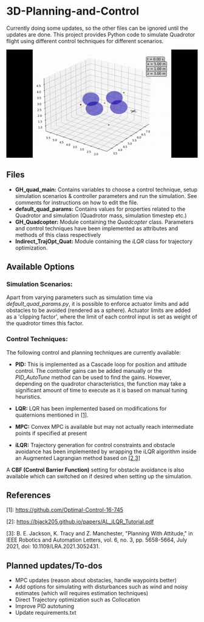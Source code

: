 # 3D-Planning-and-Control

Currently doing some updates, so the other files can be ignored until the updates are done. This project provides Python code to simulate Quadrotor flight using different control techniques for different scenarios.


![Obstacle avoidance using iLQR](QuadSim.gif) 

## Files

* **GH_quad_main:** Contains variables to choose a control technique, setup simulation scenarios & controller parameters and run the simulation. See comments for instructions on how to edit the file.
* **default_quad_params:** Contains values for properties related to the Quadrotor and simulation (Quadrotor mass, simulation timestep etc.)
* **GH_Quadcopter:** Module containing the *Quadcopter* class. Parameters and control techniques have been implemented as attributes and methods of this class respectively
* **Indirect_TrajOpt_Quat:** Module containing the *iLQR* class for trajectory optimization. 

## Available Options

### Simulation Scenarios:

Apart from varying parameters such as simulation time via *default_quad_params.py*, it is possible to enforce actuator limits and add obstacles to be avoided (rendered as a sphere). Actuator limits are added as a 'clipping factor', where the limit of each control input is set as weight of the quadrotor times this factor.

### Control Techniques:

The following control and planning techniques are currently available:

* **PID:** This is implemented as a Cascade loop for position and attitude control. The controller gains can be added manually or the *PID_AutoTune* method can be used to find the gains. However, depending on the quadrotor characteristics, the function may take a significant amount of time to execute as it is based on manual tuning heuristics. 

* **LQR:** LQR has been implemented based on modifications for quaternions mentioned in [[1]](#1).

* **MPC:** Convex MPC is available but may not actually reach intermediate points if specified at present
 
* **iLQR:** Trajectory generation for control constraints and obstacle avoidance has been implemented by wrapping the iLQR algorithm inside an Augmented Lagrangian method based on [[2,3]](#2)


A **CBF (Control Barrier Function)** setting for obstacle avoidance is also available which can switched on if desired when setting up the simulation.


## References

<a id="1">[1]</a>:  https://github.com/Optimal-Control-16-745

<a id="2">[2]</a>: https://bjack205.github.io/papers/AL_iLQR_Tutorial.pdf

<a id="3">[3]</a>: B. E. Jackson, K. Tracy and Z. Manchester, "Planning With Attitude," in IEEE Robotics and Automation Letters, vol. 6, no. 3, pp. 5658-5664, July 2021, doi: 10.1109/LRA.2021.3052431. 

## Planned updates/To-dos

* MPC updates (reason about obstacles, handle waypoints better)
* Add options for simulating with disturbances such as wind and noisy estimates (which will requires estimation techniques) 
* Direct Trajectory optimization such as Collocation
* Improve PID autotuning 
* Update requirements.txt